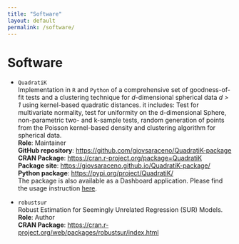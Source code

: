 ```yaml
---
title: "Software"
layout: default
permalink: /software/
---
```


# Software

- `QuadratiK` \
    Implementation in `R` and `Python` of a comprehensive set of goodness-of-fit tests and a clustering technique for *d*-dimensional spherical data *d > 1* using kernel-based quadratic distances. it includes: Test for multivariate normality, test for uniformity on the d-dimensional Sphere, non-parametric two- and k-sample tests, random generation of points from the Poisson kernel-based density and clustering algorithm for spherical data. \
    **Role**: Maintainer\
    **GitHub repository**: https://github.com/giovsaraceno/QuadratiK-package \
    **CRAN Package**: https://cran.r-project.org/package=QuadratiK \
    **Package site**: https://giovsaraceno.github.io/QuadratiK-package/ \
    **Python package**: https://pypi.org/project/QuadratiK/ \
    The package is also available as a Dashboard application. Please find the usage instruction [here](https://quadratik.readthedocs.io/en/latest/user_guide/dashboard_application_usage.html). 

- `robustsur` \
    Robust Estimation for Seemingly Unrelated Regression (SUR) Models. \
    **Role**: Author \
    **CRAN Package**: https://cran.r-project.org/web/packages/robustsur/index.html
